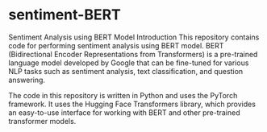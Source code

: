 # sentiment-BERT
Sentiment Analysis using BERT Model
Introduction
This repository contains code for performing sentiment analysis using BERT model. BERT (Bidirectional Encoder Representations from Transformers) is a pre-trained language model developed by Google that can be fine-tuned for various NLP tasks such as sentiment analysis, text classification, and question answering.

The code in this repository is written in Python and uses the PyTorch framework. It uses the Hugging Face Transformers library, which provides an easy-to-use interface for working with BERT and other pre-trained transformer models.
